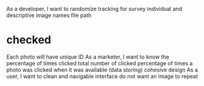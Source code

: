 As a developer, I want to 
randomize
tracking for survey
individual and descriptive image names
file path
# checked
Each photo will have unique ID
As a marketer, I want to 
know the percentage of times clicked
total number of clicked
percentage of times a photo was clicked when it was available (data storing)
cohesive design
As a user, I want to 
clean and navigable interface
do not want an image to repeat

<doctype HTML>
<HTML>
<head>
<title>Bus Mall Lab 11</title>
</head>
<body>
<header>
<img><title><nav><buttons></nav>
</header>
<main>
<div>Results Panel</div>
<div>Photos, Vote Function, Ipsum paragraph</div>
</main>
<script></script>
</body>
<footer>Code Fellows Code 201 ©</footer>